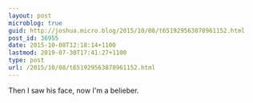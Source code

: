 ```yaml
---
layout: post
microblog: true
guid: http://joshua.micro.blog/2015/10/08/t651929563878961152.html
post_id: 36955
date: 2015-10-08T12:18:14+1100
lastmod: 2019-07-30T17:41:27+1100
type: post
url: /2015/10/08/t651929563878961152.html
---
```

Then I saw his face, now I'm a belieber.
